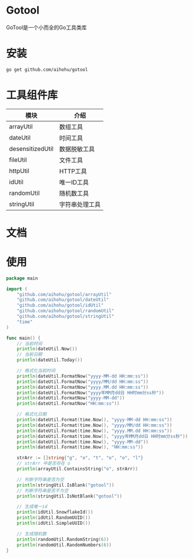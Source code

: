 # Gotool
GoTool是一个小而全的Go工具类库



# 安装

```bash
go get github.com/aihohu/gotool
```



# 工具组件库

| 模块             | 介绍           |
| ---------------- | -------------- |
| arrayUtil        | 数组工具       |
| dateUtil         | 时间工具       |
| desensitizedUtil | 数据脱敏工具   |
| fileUtil         | 文件工具       |
| httpUtil         | HTTP工具       |
| idUtil           | 唯一ID工具     |
| randomUtil       | 随机数工具     |
| stringUtil       | 字符串处理工具 |



# 文档





# 使用

```go
package main

import (
	"github.com/aihohu/gotool/arrayUtil"
	"github.com/aihohu/gotool/dateUtil"
	"github.com/aihohu/gotool/idUtil"
	"github.com/aihohu/gotool/randomUtil"
	"github.com/aihohu/gotool/stringUtil"
	"time"
)

func main() {
	// 当前时间
	println(dateUtil.Now())
	// 当前日期
	println(dateUtil.Today())

	// 格式化当前时间
	println(dateUtil.FormatNow("yyyy-MM-dd HH:mm:ss"))
	println(dateUtil.FormatNow("yyyy/MM/dd HH:mm:ss"))
	println(dateUtil.FormatNow("yyyy.MM.dd HH:mm:ss"))
	println(dateUtil.FormatNow("yyyy年MM月dd日 HH时mm分ss秒"))
	println(dateUtil.FormatNow("yyyy-MM-dd"))
	println(dateUtil.FormatNow("HH:mm:ss"))

	// 格式化日期
	println(dateUtil.Format(time.Now(), "yyyy-MM-dd HH:mm:ss"))
	println(dateUtil.Format(time.Now(), "yyyy/MM/dd HH:mm:ss"))
	println(dateUtil.Format(time.Now(), "yyyy.MM.dd HH:mm:ss"))
	println(dateUtil.Format(time.Now(), "yyyy年MM月dd日 HH时mm分ss秒"))
	println(dateUtil.Format(time.Now(), "yyyy-MM-dd"))
	println(dateUtil.Format(time.Now(), "HH:mm:ss"))

	strArr := []string{"g", "o", "t", "o", "o", "l"}
	// strArr 中是否存在 o
	println(arrayUtil.ContainsString("o", strArr))

	// 判断字符串是否为空
	println(stringUtil.IsBlank("gotool"))
	// 判断字符串是否不为空
	println(stringUtil.IsNotBlank("gotool"))

	// 生成唯一id
	println(idUtil.SnowflakeId())
	println(idUtil.RandomUUID())
	println(idUtil.SimpleUUID())

	// 生成随机数
	println(randomUtil.RandomString(6))
	println(randomUtil.RandomNumbers(6))
}

```

